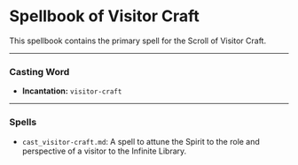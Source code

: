 # Spellbook of Visitor Craft

This spellbook contains the primary spell for the Scroll of Visitor Craft.

---

### Casting Word
- **Incantation:** `visitor-craft`

---

### Spells
- `cast_visitor-craft.md`: A spell to attune the Spirit to the role and perspective of a visitor to the Infinite Library.
